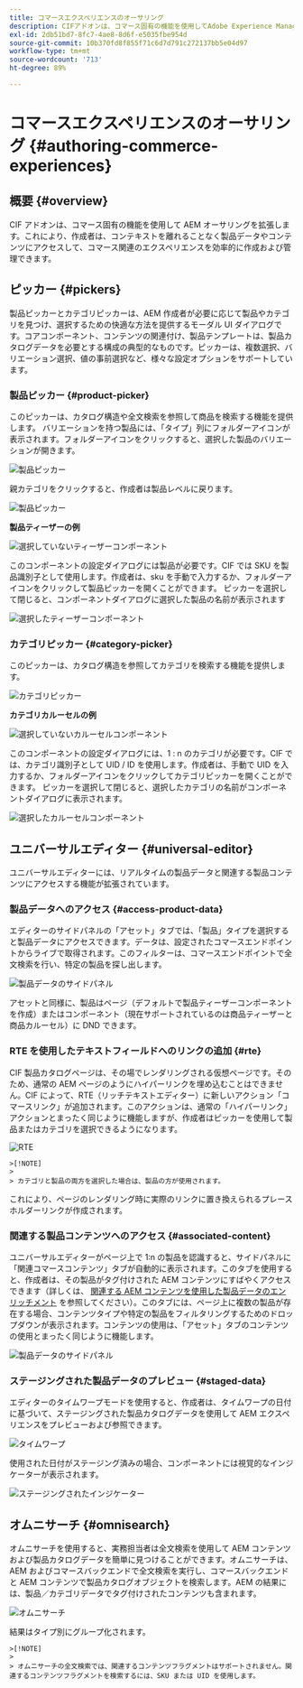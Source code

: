 ```yaml
---
title: コマースエクスペリエンスのオーサリング
description: CIFアドオンは、コマース固有の機能を使用してAdobe Experience Managerオーサリングを拡張します。
exl-id: 2db51bd7-8fc7-4ae8-8d6f-e5035fbe954d
source-git-commit: 10b370fd8f855f71c6d7d791c272137bb5e04d97
workflow-type: tm+mt
source-wordcount: '713'
ht-degree: 89%

---
```


# コマースエクスペリエンスのオーサリング {#authoring-commerce-experiences}

## 概要 {#overview}

CIF アドオンは、コマース固有の機能を使用して AEM オーサリングを拡張します。これにより、作成者は、コンテキストを離れることなく製品データやコンテンツにアクセスして、コマース関連のエクスペリエンスを効率的に作成および管理できます。

## ピッカー {#pickers}

製品ピッカーとカテゴリピッカーは、AEM 作成者が必要に応じて製品やカテゴリを見つけ、選択するための快適な方法を提供するモーダル UI ダイアログです。コアコンポーネント、コンテンツの関連付け、製品テンプレートは、製品カタログデータを必要とする構成の典型的なものです。ピッカーは、複数選択、バリエーション選択、値の事前選択など、様々な設定オプションをサポートしています。

### 製品ピッカー {#product-picker}

このピッカーは、カタログ構造や全文検索を参照して商品を検索する機能を提供します。 バリエーションを持つ製品には、「タイプ」列にフォルダーアイコンが表示されます。フォルダーアイコンをクリックすると、選択した製品のバリエーションが開きます。

![製品ピッカー](/help/commerce/cif/assets/authoring/product-picker.png)

親カテゴリをクリックすると、作成者は製品レベルに戻ります。

![製品ピッカー](/help/commerce/cif/assets/authoring/product-picker-variation.png)

**製品ティーザーの例**

![選択していないティーザーコンポーネント](/help/commerce/cif/assets/authoring/teaser_component_without_selection.png)

このコンポーネントの設定ダイアログには製品が必要です。CIF では SKU を製品識別子として使用します。作成者は、sku を手動で入力するか、フォルダーアイコンをクリックして製品ピッカーを開くことができます。 ピッカーを選択して閉じると、コンポーネントダイアログに選択した製品の名前が表示されます

![選択したティーザーコンポーネント](/help/commerce/cif/assets/authoring/teaser_component_with_selection.png)

### カテゴリピッカー {#category-picker}

このピッカーは、カタログ構造を参照してカテゴリを検索する機能を提供します。

![カテゴリピッカー](/help/commerce/cif/assets/authoring/category-picker.png)

**カテゴリカルーセルの例**

![選択していないカルーセルコンポーネント](/help/commerce/cif/assets/authoring/carousel_component_without_selection.png)

このコンポーネントの設定ダイアログには、1 : n のカテゴリが必要です。CIF では、カテゴリ識別子として UID / ID を使用します。作成者は、手動で UID を入力するか、フォルダーアイコンをクリックしてカテゴリピッカーを開くことができます。 ピッカーを選択して閉じると、選択したカテゴリの名前がコンポーネントダイアログに表示されます。

![選択したカルーセルコンポーネント](/help/commerce/cif/assets/authoring/carousel_component_with_selection.png)

## ユニバーサルエディター {#universal-editor}

ユニバーサルエディターには、リアルタイムの製品データと関連する製品コンテンツにアクセスする機能が拡張されています。

### 製品データへのアクセス {#access-product-data}

エディターのサイドパネルの「アセット」タブでは、「製品」タイプを選択すると製品データにアクセスできます。データは、設定されたコマースエンドポイントからライブで取得されます。このフィルターは、コマースエンドポイントで全文検索を行い、特定の製品を探し出します。

![製品データのサイドパネル](/help/commerce/cif/assets/authoring/products-side-panel.png)

アセットと同様に、製品はページ（デフォルトで製品ティーザーコンポーネントを作成）またはコンポーネント（現在サポートされているのは商品ティーザーと商品カルーセル）に DND できます。

### RTE を使用したテキストフィールドへのリンクの追加 {#rte}

CIF 製品カタログページは、その場でレンダリングされる仮想ページです。そのため、通常の AEM ページのようにハイパーリンクを埋め込むことはできません。CIF によって、RTE（リッチテキストエディター）に新しいアクション「コマースリンク」が追加されます。このアクションは、通常の「ハイパーリンク」アクションとまったく同じように機能しますが、作成者はピッカーを使用して製品またはカテゴリを選択できるようになります。

![RTE](/help/commerce/cif/assets/authoring/RTE.png)

    >[!NOTE]
    >
    > カテゴリと製品の両方を選択した場合は、製品の方が使用されます。

これにより、ページのレンダリング時に実際のリンクに置き換えられるプレースホルダーリンクが作成されます。

### 関連する製品コンテンツへのアクセス {#associated-content}

ユニバーサルエディターがページ上で 1:n の製品を認識すると、サイドパネルに「関連コマースコンテンツ」タブが自動的に表示されます。このタブを使用すると、作成者は、その製品がタグ付けされた AEM コンテンツにすばやくアクセスできます（詳しくは、 [関連する AEM コンテンツを使用した製品データのエンリッチメント](./enrich-product-associated-content.md) を参照してください）。このタブには、ページ上に複数の製品が存在する場合、コンテンツタイプや特定の製品をフィルタリングするためのドロップダウンが表示されます。コンテンツの使用は、「アセット」タブのコンテンツの使用とまったく同じように機能します。

![製品データのサイドパネル](/help/commerce/cif/assets/authoring/associated-commerce-content-tab.png)

### ステージングされた製品データのプレビュー {#staged-data}

エディターのタイムワープモードを使用すると、作成者は、タイムワープの日付に基づいて、ステージングされた製品カタログデータを使用して AEM エクスペリエンスをプレビューおよび参照できます。

![タイムワープ](/help/commerce/cif/assets/authoring/timewarp.png)

使用された日付がステージング済みの場合、コンポーネントには視覚的なインジケーターが表示されます。

![ステージングされたインジケーター](/help/commerce/cif/assets/authoring/staged-indicator.png)

## オムニサーチ {#omnisearch}

オムニサーチを使用すると、実務担当者は全文検索を使用して AEM コンテンツおよび製品カタログデータを簡単に見つけることができます。オムニサーチは、AEM およびコマースバックエンドで全文検索を実行し、コマースバックエンドと AEM コンテンツで製品カタログオブジェクトを検索します。AEM の結果には、製品／カテゴリデータでタグ付けされたコンテンツも含まれます。

![オムニサーチ](/help/commerce/cif/assets/authoring/omnisearch.png)

結果はタイプ別にグループ化されます。

    >[!NOTE]
    >
    > オムニサーチの全文検索では、関連するコンテンツフラグメントはサポートされません。関連するコンテンツフラグメントを検索するには、SKU または UID を使用します。
